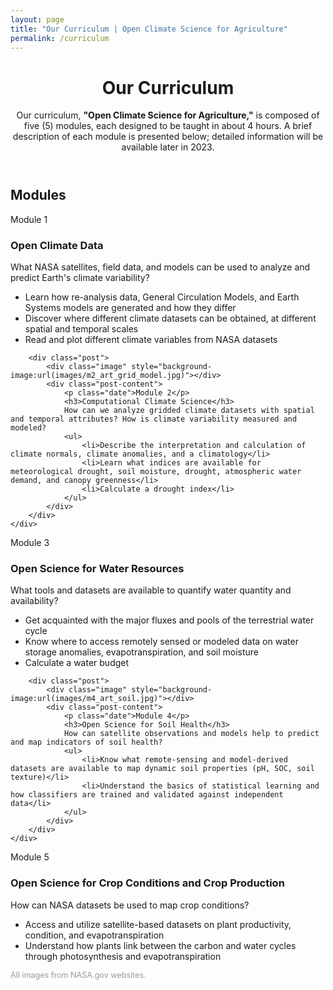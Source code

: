```yaml
---
layout: page
title: "Our Curriculum | Open Climate Science for Agriculture"
permalink: /curriculum
---
```


<header>
	<div class="container">
        <h1 class="editable">Our Curriculum</h1>
	</div>
	<div class="container">
		<p>
		Our curriculum, <b>"Open Climate Science for Agriculture,"</b> is composed of five (5) modules, each designed to be taught in about 4 hours. A brief description of each module is presented below; detailed information will be available later in 2023.
		</p>
	</div>
</header>

<div class="container">
	<h2 class="editable">Modules</h2>
	<div class="posts">
		<div class="post">
			<div class="image" style="background-image:url(images/m1_art_climate_globe.jpg)"></div>
			<div class="post-content">
				<p class="date">Module 1</p>
				<h3>Open Climate Data</h3>
				What NASA satellites, field data, and models can be used to analyze and predict Earth's climate variability?
				<ul>
					<li>Learn how re-analysis data, General Circulation Models, and Earth Systems models are generated and how they differ</li>
					<li>Discover where different climate datasets can be obtained, at different spatial and temporal scales</li>
					<li>Read and plot different climate variables from NASA datasets</li>
				</ul>
			</div>
		</div>

		<div class="post">
			<div class="image" style="background-image:url(images/m2_art_grid_model.jpg)"></div>
			<div class="post-content">
				<p class="date">Module 2</p>
				<h3>Computational Climate Science</h3>
				How can we analyze gridded climate datasets with spatial and temporal attributes? How is climate variability measured and modeled?
				<ul>
					<li>Describe the interpretation and calculation of climate normals, climate anomalies, and a climatology</li>
					<li>Learn what indices are available for meteorological drought, soil moisture, drought, atmospheric water demand, and canopy greenness</li>
					<li>Calculate a drought index</li>
				</ul>
			</div>
		</div>
	</div>
</div>

<div class="container">
	<div class="posts">
		<div class="post">
			<div class="image" style="background-image:url(images/m3_art_water.jpg)"></div>
			<div class="post-content">
				<p class="date">Module 3</p>
				<h3>Open Science for Water Resources</h3>
				What tools and datasets are available to quantify water quantity and availability?
				<ul>
					<li>Get acquainted with the major fluxes and pools of the terrestrial water cycle</li>
					<li>Know where to access remotely sensed or modeled data on water storage anomalies, evapotranspiration, and soil moisture</li>
					<li>Calculate a water budget</li>
				</ul>
			</div>
		</div>

		<div class="post">
			<div class="image" style="background-image:url(images/m4_art_soil.jpg)"></div>
			<div class="post-content">
				<p class="date">Module 4</p>
				<h3>Open Science for Soil Health</h3>
				How can satellite observations and models help to predict and map indicators of soil health?
				<ul>
					<li>Know what remote-sensing and model-derived datasets are available to map dynamic soil properties (pH, SOC, soil texture)</li>
					<li>Understand the basics of statistical learning and how classifiers are trained and validated against independent data</li>
				</ul>
			</div>
		</div>
	</div>
</div>

<div class="container">
	<div class="posts">
		<div class="post">
			<div class="image" style="background-image:url(images/m5_art_center_pivots.jpg)"></div>
			<div class="post-content">
				<p class="date">Module 5</p>
				<h3>Open Science for Crop Conditions and Crop Production</h3>
				How can NASA datasets be used to map crop conditions?
				<ul>
					<li>Access and utilize satellite-based datasets on plant productivity, condition, and evapotranspiration</li>
					<li>Understand how plants link between the carbon and water cycles through photosynthesis and evapotranspiration</li>
				</ul>
			</div>
		</div>
	</div>
</div>

<div class="container">
	<p style="color:#999;font-size:0.9em">
	All images from NASA.gov websites.
	</p>
</div>
